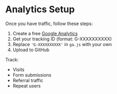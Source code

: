 # Analytics Setup

Once you have traffic, follow these steps:

1. Create a free [Google Analytics](https://analytics.google.com/)
2. Get your tracking ID (format: G-XXXXXXXXXX)
3. Replace `'G-XXXXXXXXXX'` in `ga.js` with your own
4. Upload to GitHub

Track:
- Visits
- Form submissions
- Referral traffic
- Repeat users